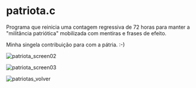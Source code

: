 # patriota.c
Programa que reinicia uma contagem regressiva de 72 horas para manter a "militância patriótica" mobilizada com mentiras e frases de efeito.

Minha singela contribuição para com a pátria. :-)

![patriota_screen02](https://user-images.githubusercontent.com/85464766/205187719-4de34f0a-42cc-4441-ba8a-8081115ccb6a.png)

![patriota_screen03](https://user-images.githubusercontent.com/85464766/205187733-7e706843-25e1-4b10-b986-32cbc8e89ef2.png)

![patriotas_volver](https://user-images.githubusercontent.com/85464766/205186079-51d31a62-9aa4-4d24-a548-82bf23054569.png)
